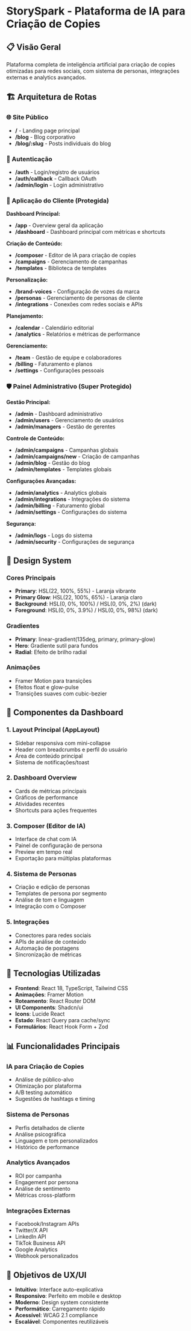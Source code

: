 # StorySpark - Plataforma de IA para Criação de Copies

## 📋 Visão Geral
Plataforma completa de inteligência artificial para criação de copies otimizadas para redes sociais, com sistema de personas, integrações externas e analytics avançados.

## 🏗️ Arquitetura de Rotas

### 🌐 Site Público
- **/** - Landing page principal
- **/blog** - Blog corporativo
- **/blog/:slug** - Posts individuais do blog

### 🔐 Autenticação
- **/auth** - Login/registro de usuários
- **/auth/callback** - Callback OAuth
- **/admin/login** - Login administrativo

### 📱 Aplicação do Cliente (Protegida)
**Dashboard Principal:**
- **/app** - Overview geral da aplicação
- **/dashboard** - Dashboard principal com métricas e shortcuts

**Criação de Conteúdo:**
- **/composer** - Editor de IA para criação de copies
- **/campaigns** - Gerenciamento de campanhas
- **/templates** - Biblioteca de templates

**Personalização:**
- **/brand-voices** - Configuração de vozes da marca
- **/personas** - Gerenciamento de personas de cliente
- **/integrations** - Conexões com redes sociais e APIs

**Planejamento:**
- **/calendar** - Calendário editorial
- **/analytics** - Relatórios e métricas de performance

**Gerenciamento:**
- **/team** - Gestão de equipe e colaboradores
- **/billing** - Faturamento e planos
- **/settings** - Configurações pessoais

### 🛡️ Painel Administrativo (Super Protegido)
**Gestão Principal:**
- **/admin** - Dashboard administrativo
- **/admin/users** - Gerenciamento de usuários
- **/admin/managers** - Gestão de gerentes

**Controle de Conteúdo:**
- **/admin/campaigns** - Campanhas globais
- **/admin/campaigns/new** - Criação de campanhas
- **/admin/blog** - Gestão do blog
- **/admin/templates** - Templates globais

**Configurações Avançadas:**
- **/admin/analytics** - Analytics globais
- **/admin/integrations** - Integrações do sistema
- **/admin/billing** - Faturamento global
- **/admin/settings** - Configurações do sistema

**Segurança:**
- **/admin/logs** - Logs do sistema
- **/admin/security** - Configurações de segurança

## 🎨 Design System

### Cores Principais
- **Primary**: HSL(22, 100%, 55%) - Laranja vibrante
- **Primary Glow**: HSL(22, 100%, 65%) - Laranja claro
- **Background**: HSL(0, 0%, 100%) / HSL(0, 0%, 2%) (dark)
- **Foreground**: HSL(0, 0%, 3.9%) / HSL(0, 0%, 98%) (dark)

### Gradientes
- **Primary**: linear-gradient(135deg, primary, primary-glow)
- **Hero**: Gradiente sutil para fundos
- **Radial**: Efeito de brilho radial

### Animações
- Framer Motion para transições
- Efeitos float e glow-pulse
- Transições suaves com cubic-bezier

## 🚀 Componentes da Dashboard

### 1. Layout Principal (AppLayout)
- Sidebar responsiva com mini-collapse
- Header com breadcrumbs e perfil do usuário
- Área de conteúdo principal
- Sistema de notificações/toast

### 2. Dashboard Overview
- Cards de métricas principais
- Gráficos de performance
- Atividades recentes
- Shortcuts para ações frequentes

### 3. Composer (Editor de IA)
- Interface de chat com IA
- Painel de configuração de persona
- Preview em tempo real
- Exportação para múltiplas plataformas

### 4. Sistema de Personas
- Criação e edição de personas
- Templates de persona por segmento
- Análise de tom e linguagem
- Integração com o Composer

### 5. Integrações
- Conectores para redes sociais
- APIs de análise de conteúdo
- Automação de postagens
- Sincronização de métricas

## 🔧 Tecnologias Utilizadas
- **Frontend**: React 18, TypeScript, Tailwind CSS
- **Animações**: Framer Motion
- **Roteamento**: React Router DOM
- **UI Components**: Shadcn/ui
- **Icons**: Lucide React
- **Estado**: React Query para cache/sync
- **Formulários**: React Hook Form + Zod

## 📊 Funcionalidades Principais

### IA para Criação de Copies
- Análise de público-alvo
- Otimização por plataforma
- A/B testing automático
- Sugestões de hashtags e timing

### Sistema de Personas
- Perfis detalhados de cliente
- Análise psicográfica
- Linguagem e tom personalizados
- Histórico de performance

### Analytics Avançados
- ROI por campanha
- Engagement por persona
- Análise de sentimento
- Métricas cross-platform

### Integrações Externas
- Facebook/Instagram APIs
- Twitter/X API
- LinkedIn API
- TikTok Business API
- Google Analytics
- Webhook personalizados

## 🎯 Objetivos de UX/UI
- **Intuitivo**: Interface auto-explicativa
- **Responsivo**: Perfeito em mobile e desktop
- **Moderno**: Design system consistente
- **Performático**: Carregamento rápido
- **Acessível**: WCAG 2.1 compliance
- **Escalável**: Componentes reutilizáveis